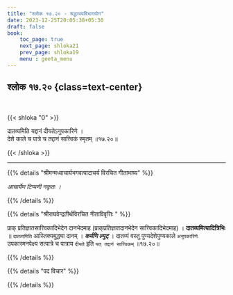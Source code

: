 ```yaml
---
title: "श्लोक १७.२० - श्रद्धात्रयविभागयोग"
date: 2023-12-25T20:05:38+05:30
draft: false
book:
    toc_page: true
    next_page: shloka21
    prev_page: shloka19
    menu : geeta_menu
---
```




## श्लोक १७.२० {class=text-center}

<br/>

{{< shloka  "0"  >}}

दातव्यमिति यद्दानं दीयतेऽनुपकारिणे ।  
देशे काले च पात्रे च तद्दानं सात्त्विकं स्मृतम् ॥१७.२०॥

{{< /shloka >}}

---


{{% details "श्रीमन्मध्वाचार्यभगवत्पादाचर्य विरचित  गीताभाष्य" %}}

*आचार्येण टिप्पणी नकृतः ।*

{{% /details %}}



{{% details "श्रीराघवेन्द्रतीर्थविरचित गीताविवृत्तिः " %}}

प्राक्‌ प्रतिज्ञातसात्त्विकादिभेदेन दानभेदमाह 
(प्राक्‌प्रतिज्ञातदानभेदेन सात्त्विकादिभेदमाह) । **दातव्यमित्यादित्रिभिः** ॥ 
`दातव्यमिति` आस्तिक्यबुद्ध्या दानम्‌ । ***कर्मणि ल्युट्‌*** । 
दातव्यं वस्तु पुण्यदेशेपुण्यकाले `अनुपकारिणे` उपकारमनपेक्ष्य सत्पात्रे च पात्राय
`दीयते` इति `यत्‌ तद्दानं सात्त्विकम्‌` ॥१७.२०॥

{{% /details %}}



{{% details "पद विचार" %}}


{{% /details %}}
